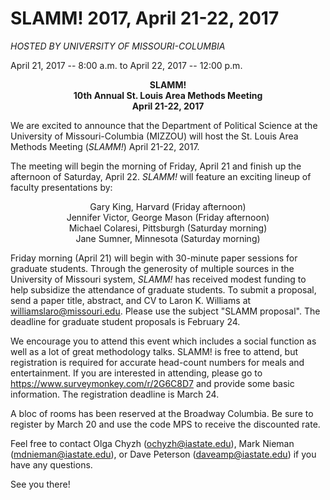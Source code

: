 # SLAMM! 2017, April 21-22, 2017
*HOSTED BY UNIVERSITY OF MISSOURI-COLUMBIA*

April 21, 2017 -- 8:00 a.m. to April 22, 2017 -- 12:00 p.m.

<p align="center">
    <b>SLAMM!<br/>
    10th Annual St. Louis Area Methods Meeting<br/>
    April 21-22, 2017</b>
</p>

We are excited to announce that the Department of Political Science at the University of Missouri-Columbia (MIZZOU) will host the St. Louis Area Methods Meeting (*SLAMM!*) April 21-22, 2017.

The meeting will begin the morning of Friday, April 21 and finish up the afternoon of Saturday, April 22.  *SLAMM!* will feature an exciting lineup of faculty presentations by:

<p align="center">
    Gary King, Harvard (Friday afternoon)<br/>
    Jennifer Victor, George Mason (Friday afternoon)<br/>
    Michael Colaresi, Pittsburgh (Saturday morning)<br/>
    Jane Sumner, Minnesota (Saturday morning)
</p>

Friday morning (April 21) will begin with 30-minute paper sessions for graduate students. Through the generosity of multiple sources in the University of Missouri system, *SLAMM!* has received modest funding to help subsidize the attendance of graduate students. To submit a proposal, send a paper title, abstract, and CV to Laron K. Williams at williamslaro@missouri.edu. Please use the subject "SLAMM proposal". The deadline for graduate student proposals is February 24.

We encourage you to attend this event which includes a social function as well as a lot of great methodology talks. SLAMM! is free to attend, but registration is required for accurate head-count numbers for meals and entertainment.  If you are interested in attending, please go to https://www.surveymonkey.com/r/2G6C8D7 and provide some basic information. The registration deadline is March 24.

A bloc of rooms has been reserved at the Broadway Columbia. Be sure to register by March 20 and use the code MPS to receive the discounted rate.

Feel free to contact Olga Chyzh (ochyzh@iastate.edu), Mark Nieman (mdnieman@iastate.edu), or Dave Peterson (daveamp@iastate.edu) if you have any questions.

See you there!
